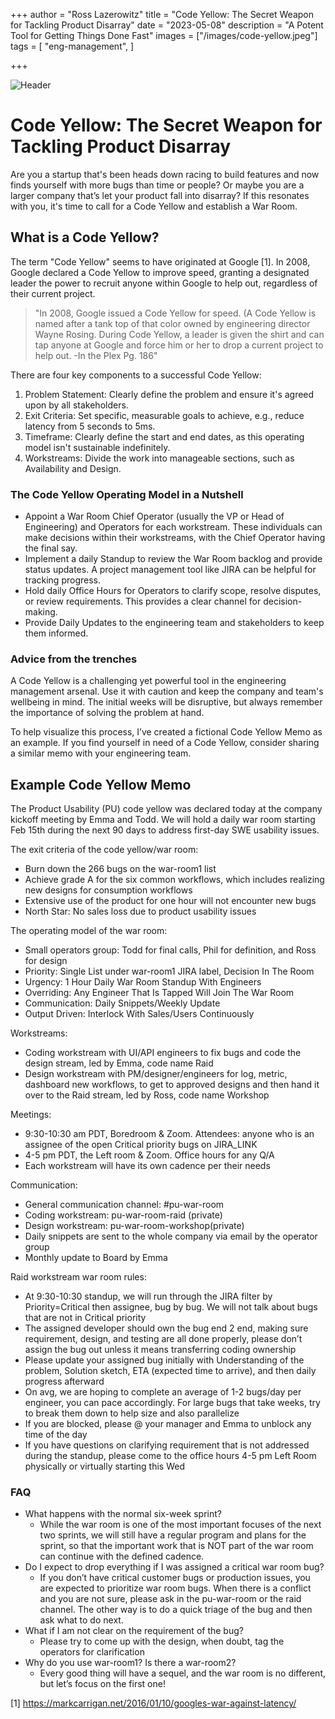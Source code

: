 +++
author = "Ross Lazerowitz"
title = "Code Yellow: The Secret Weapon for Tackling Product Disarray"
date = "2023-05-08"
description = "A Potent Tool for Getting Things Done Fast"
images = ["/images/code-yellow.jpeg"]
tags = [
    "eng-management",
]

+++

![Header](/images/code-yellow.jpeg)

# Code Yellow: The Secret Weapon for Tackling Product Disarray

Are you a startup that's been heads down racing to build features and now finds yourself with more bugs than time or people? Or maybe you are a larger company that’s let your product fall into disarray? If this resonates with you, it's time to call for a Code Yellow and establish a War Room.

## What is a Code Yellow?

The term "Code Yellow" seems to have originated at Google [1]. In 2008, Google declared a Code Yellow to improve speed, granting a designated leader the power to recruit anyone within Google to help out, regardless of their current project.

> "In 2008, Google issued a Code Yellow for speed. (A Code Yellow is named after a tank top of that color owned by engineering director Wayne Rosing. During Code Yellow, a leader is given the shirt and can tap anyone at Google and force him or her to drop a current project to help out. -In the Plex Pg. 186"

There are four key components to a successful Code Yellow:

1. Problem Statement: Clearly define the problem and ensure it's agreed upon by all stakeholders.
2. Exit Criteria: Set specific, measurable goals to achieve, e.g., reduce latency from 5 seconds to 5ms.
3. Timeframe: Clearly define the start and end dates, as this operating model isn't sustainable indefinitely.
4. Workstreams: Divide the work into manageable sections, such as Availability and Design.

### The Code Yellow Operating Model in a Nutshell

- Appoint a War Room Chief Operator (usually the VP or Head of Engineering) and Operators for each workstream. These individuals can make decisions within their workstreams, with the Chief Operator having the final say.
- Implement a daily Standup to review the War Room backlog and provide status updates. A project management tool like JIRA can be helpful for tracking progress.
- Hold daily Office Hours for Operators to clarify scope, resolve disputes, or review requirements. This provides a clear channel for decision-making.
- Provide Daily Updates to the engineering team and stakeholders to keep them informed.

### Advice from the trenches

A Code Yellow is a challenging yet powerful tool in the engineering management arsenal. Use it with caution and keep the company and team's wellbeing in mind. The initial weeks will be disruptive, but always remember the importance of solving the problem at hand.

To help visualize this process, I’ve created a fictional Code Yellow Memo as an example. If you find yourself in need of a Code Yellow, consider sharing a similar memo with your engineering team.

## Example Code Yellow Memo

The Product Usability (PU) code yellow was declared today at the company kickoff meeting by Emma and Todd. We will hold a daily war room starting Feb 15th during the next 90 days to address first-day SWE usability issues.

The exit criteria of the code yellow/war room:

- Burn down the 266 bugs on the war-room1 list
- Achieve grade A for the six common workflows, which includes realizing new designs for consumption workflows
- Extensive use of the product for one hour will not encounter new bugs
- North Star: No sales loss due to product usability issues

The operating model of the war room:

- Small operators group: Todd for final calls, Phil for definition, and Ross for design
- Priority: Single List under war-room1 JIRA label, Decision In The Room
- Urgency: 1 Hour Daily War Room Standup With Engineers
- Overriding: Any Engineer That Is Tapped Will Join The War Room
- Communication: Daily Snippets/Weekly Update
- Output Driven: Interlock With Sales/Users Continuously

Workstreams:

- Coding workstream with UI/API engineers to fix bugs and code the design stream, led by Emma, code name Raid
- Design workstream with PM/designer/engineers for log, metric, dashboard new workflows, to get to approved designs and then hand it over to the Raid stream, led by Ross, code name Workshop

Meetings:

- 9:30-10:30 am PDT, Boredroom & Zoom. Attendees: anyone who is an assignee of the open Critical priority bugs on JIRA_LINK
- 4-5 pm PDT, the Left room & Zoom. Office hours for any Q/A
- Each workstream will have its own cadence per their needs

Communication:

- General communication channel: #pu-war-room
- Coding workstream: pu-war-room-raid (private)
- Design workstream: pu-war-room-workshop(private)
- Daily snippets are sent to the whole company via email by the operator group
- Monthly update to Board by Emma

Raid workstream war room rules:

- At 9:30-10:30 standup, we will run through the JIRA filter by Priority=Critical then assignee, bug by bug. We will not talk about bugs that are not in Critical priority
- The assigned developer should own the bug end 2 end, making sure requirement, design, and testing are all done properly, please don’t assign the bug out unless it means transferring coding ownership
- Please update your assigned bug initially with Understanding of the problem, Solution sketch, ETA (expected time to arrive), and then daily progress afterward
- On avg, we are hoping to complete an average of 1-2 bugs/day per engineer, you can pace accordingly. For large bugs that take weeks, try to break them down to help size and also parallelize
- If you are blocked, please @ your manager and Emma to unblock any time of the day
- If you have questions on clarifying requirement that is not addressed during the standup, please come to the office hours 4-5 pm Left Room physically or virtually starting this Wed

### FAQ

- What happens with the normal six-week sprint?
  - While the war room is one of the most important focuses of the next two sprints, we will still have a regular program and plans for the sprint, so that the important work that is NOT part of the war room can continue with the defined cadence.
- Do I expect to drop everything if I was assigned a critical war room bug?
  - If you don’t have critical customer bugs or production issues, you are expected to prioritize war room bugs. When there is a conflict and you are not sure, please ask in the pu-war-room or the raid channel. The other way is to do a quick triage of the bug and then ask what to do next.
- What if I am not clear on the requirement of the bug?
  - Please try to come up with the design, when doubt, tag the operators for clarification
- Why do you use war-room1? Is there a war-room2?
  - Every good thing will have a sequel, and the war room is no different, but let’s focus on the first one!

[1] https://markcarrigan.net/2016/01/10/googles-war-against-latency/
